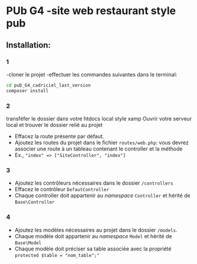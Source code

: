 # PUb G4 -site web restaurant style pub
## Installation:
### 1
-cloner le projet 
-effectuer les commandes suivantes dans le terminal:

```bash
cd pub_G4_cadriciel_last_version
composer install

```
### 2

transféfer le dossier dans votre htdocs local style xamp
Ouvrir votre serveur local et trouver le dossier relié au projet
- Effacez la route présente par défaut.
- Ajoutez les routes du projet dans le fichier `routes/web.php`: vous devrez associer une route à un tableau contenant le controller et la méthode
- Ex., `"index" => ["SiteController", "index"]`
### 3
- Ajoutez les contrôleurs nécessaires dans le dossier `/controllers`
- Effacez le contrôleur `DefautController`
- Chaque controller doit appartenir au *namespace* `Controller` et hérité de `Base\Controller`
### 4
- Ajoutez les modèles nécessaires au projet dans le dossier `/models`.
- Chaque modèle doit appartenir au *namespace* `Model` et hérité de `Base\Model`
- Chaque modèle doit préciser sa table associée avec la propriété `protected $table = "nom_table";"`
